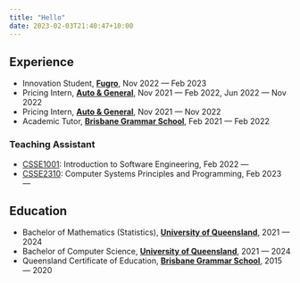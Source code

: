 ```yaml
---
title: "Hello"
date: 2023-02-03T21:40:47+10:00
---
```


## Experience
* Innovation Student, [**Fugro**](https://www.fugro.com/), Nov 2022 — Feb 2023
* Pricing Intern, [**Auto & General**](https://www.autogeneral.com.au/), Nov 2021 — Feb 2022, Jun 2022 — Nov 2022
* Pricing Intern, [**Auto & General**](https://www.autogeneral.com.au/), Nov 2021 — Nov 2022
* Academic Tutor, [**Brisbane Grammar School**](https://www.brisbanegrammar.com/), Feb 2021 — Feb 2022

### Teaching Assistant
* [CSSE1001](https://my.uq.edu.au/programs-courses/course.html?course_code=csse1001): Introduction to Software Engineering, Feb 2022 —
* [CSSE2310](https://my.uq.edu.au/programs-courses/course.html?course_code=csse2310): Computer Systems Principles and Programming, Feb 2023 —

## Education
* Bachelor of Mathematics (Statistics), [**University of Queensland**](https://www.uq.edu.au/), 2021 — 2024
* Bachelor of Computer Science, [**University of Queensland**](https://www.uq.edu.au/), 2021 — 2024
* Queensland Certificate of Education, [**Brisbane Grammar School**](https://www.brisbanegrammar.com/), 2015 — 2020
